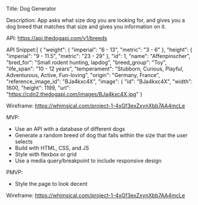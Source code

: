 Title: Dog Generator

Description: App asks what size dog you are looking for, and gives you a dog breed that matches that size and gives you information on it.

API: https://api.thedogapi.com/v1/breeds

API Snippet:[
    {
        "weight": {
            "imperial": "6 - 13",
            "metric": "3 - 6"
        },
        "height": {
            "imperial": "9 - 11.5",
            "metric": "23 - 29"
        },
        "id": 1,
        "name": "Affenpinscher",
        "bred_for": "Small rodent hunting, lapdog",
        "breed_group": "Toy",
        "life_span": "10 - 12 years",
        "temperament": "Stubborn, Curious, Playful, Adventurous, Active, Fun-loving",
        "origin": "Germany, France",
        "reference_image_id": "BJa4kxc4X",
        "image": {
            "id": "BJa4kxc4X",
            "width": 1600,
            "height": 1199,
            "url": "https://cdn2.thedogapi.com/images/BJa4kxc4X.jpg"
        }

Wireframe: https://whimsical.com/project-1-4xGf3exZxynXbb7AA4mcLe

MVP: 
- Use an API with a database of different dogs
- Generate a random breed of dog that falls within the size that the user selects
- Build with HTML, CSS, and JS
- Style with flexbox or grid
- Use a media query/breakpoint to include responsive design

PMVP:
- Style the page to look decent

Wireframe: https://whimsical.com/project-1-4xGf3exZxynXbb7AA4mcLe



